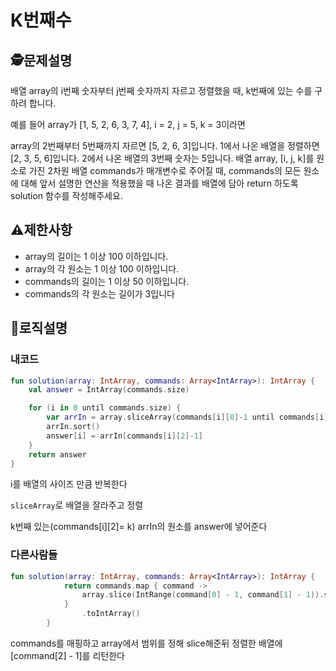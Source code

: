 K번째수
=
## 🕵️문제설명
배열 array의 i번째 숫자부터 j번째 숫자까지 자르고 정렬했을 때, k번째에 있는 수를 구하려 합니다.

예를 들어 array가 [1, 5, 2, 6, 3, 7, 4], i = 2, j = 5, k = 3이라면

array의 2번째부터 5번째까지 자르면 [5, 2, 6, 3]입니다.
1에서 나온 배열을 정렬하면 [2, 3, 5, 6]입니다.
2에서 나온 배열의 3번째 숫자는 5입니다.
배열 array, [i, j, k]를 원소로 가진 2차원 배열 commands가 매개변수로 주어질 때, commands의 모든 원소에 대해 앞서 설명한 연산을 적용했을 때 나온 결과를 배열에 담아 return 하도록 solution 함수를 작성해주세요.


## ⚠️제한사항

- array의 길이는 1 이상 100 이하입니다.
- array의 각 원소는 1 이상 100 이하입니다.
- commands의 길이는 1 이상 50 이하입니다.
- commands의 각 원소는 길이가 3입니다

## 🔎로직설명

### 내코드
```kotlin
fun solution(array: IntArray, commands: Array<IntArray>): IntArray {
    val answer = IntArray(commands.size)

    for (i in 0 until commands.size) {
        var arrIn = array.sliceArray(commands[i][0]-1 until commands[i][1])
        arrIn.sort()
        answer[i] = arrIn[commands[i][2]-1]
    }
    return answer
}
```
i를 배열의 사이즈 만큼 반복한다

`sliceArray`로 배열을 잘라주고 정렬

k번째 있는(commands[i][2]= k) arrIn의 원소를 answer에 넣어준다


### 다른사람들

```kotlin
fun solution(array: IntArray, commands: Array<IntArray>): IntArray {
            return commands.map { command ->
                array.slice(IntRange(command[0] - 1, command[1] - 1)).sorted()[command[2] - 1]
            }
                .toIntArray()
        }
```
commands를 매핑하고 array에서 범위를 정해 slice해준뒤 정렬한 배열에 [command[2] - 1]를 리턴한다